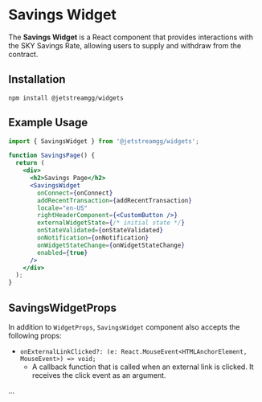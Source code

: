 # Savings Widget

The **Savings Widget** is a React component that provides interactions with the SKY Savings Rate, allowing users to supply and withdraw from the contract.

## Installation

```shell
npm install @jetstreamgg/widgets
```

## Example Usage

```jsx
import { SavingsWidget } from '@jetstreamgg/widgets';

function SavingsPage() {
  return (
    <div>
      <h2>Savings Page</h2>
      <SavingsWidget
        onConnect={onConnect}
        addRecentTransaction={addRecentTransaction}
        locale="en-US"
        rightHeaderComponent={<CustomButton />}
        externalWidgetState={/* initial state */}
        onStateValidated={onStateValidated}
        onNotification={onNotification}
        onWidgetStateChange={onWidgetStateChange}
        enabled={true}
      />
    </div>
  );
}
```

## SavingsWidgetProps

In addition to `WidgetProps`, `SavingsWidget` component also accepts the following props:

- `onExternalLinkClicked?: (e: React.MouseEvent<HTMLAnchorElement, MouseEvent>) => void;`
  - A callback function that is called when an external link is clicked. It receives the click event as an argument.

...
